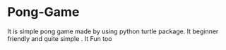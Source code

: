 # Pong-Game
It is simple pong game made by using python turtle package. It beginner friendly and quite simple . It Fun too 
